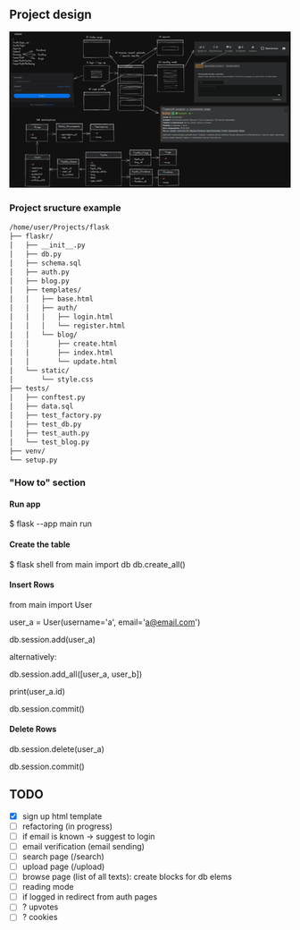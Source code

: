

## Project design

![design.jpg](https://raw.githubusercontent.com/BubbleNeumann/flask-not-rust/master/design.jpg)

### Project sructure example

```
/home/user/Projects/flask
├── flaskr/
│   ├── __init__.py
│   ├── db.py
│   ├── schema.sql
│   ├── auth.py
│   ├── blog.py
│   ├── templates/
│   │   ├── base.html
│   │   ├── auth/
│   │   │   ├── login.html
│   │   │   └── register.html
│   │   └── blog/
│   │       ├── create.html
│   │       ├── index.html
│   │       └── update.html
│   └── static/
│       └── style.css
├── tests/
│   ├── conftest.py
│   ├── data.sql
│   ├── test_factory.py
│   ├── test_db.py
│   ├── test_auth.py
│   └── test_blog.py
├── venv/
└── setup.py
```

### "How to" section
#### Run app

$ flask --app main run

#### Create the table

$ flask shell
from main import db
db.create_all()

#### Insert Rows

from main import User

user_a = User(username='a', email='a@email.com')

db.session.add(user_a)

alternatively:

db.session.add_all([user_a, user_b])

print(user_a.id)

db.session.commit()

#### Delete Rows

db.session.delete(user_a)

db.session.commit()


## TODO

- [x] sign up html template
- [ ] refactoring (in progress)
- [ ] if email is known -> suggest to login
- [ ] email verification (email sending)
- [ ] search page (/search)
- [ ] upload page (/upload)
- [ ] browse page (list of all texts): create blocks for db elems
- [ ] reading mode 
- [ ] if logged in redirect from auth pages
- [ ] ? upvotes
- [ ] ? cookies
